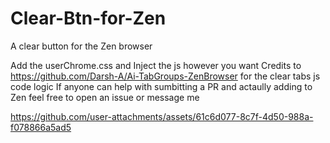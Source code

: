 # Clear-Btn-for-Zen
A clear button for the Zen browser


Add the userChrome.css and Inject the js however you want 
Credits to https://github.com/Darsh-A/Ai-TabGroups-ZenBrowser for the clear tabs js code logic 
If anyone can help with sumbitting a PR and actaully adding to Zen feel free to open an issue or message me





https://github.com/user-attachments/assets/61c6d077-8c7f-4d50-988a-f078866a5ad5

